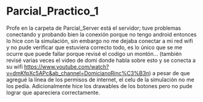 # Parcial_Practico_1

Profe en la carpeta de Parcial_Server está el servidor; tuve problemas conectando y probando bien la conexión porque no tengo android entonces lo hice con la
simulación, sin embargo no me dejaba conectar a mi red wifi y no pude verificar que estuviera correcto todo, es lo único que se me ocurre que puede fallar
porque revisé el codigo un montón... (también revisé varias veces el video de domi donde habla sobre esto y se conecta a su wifi 
https://www.youtube.com/watch?v=dmKfpXc5APc&ab_channel=DomicianoRinc%C3%B3n)
a pesar de que agregué la línea de los permisos de internet, el celu de la simulación no me los pedía. Adicionalmente hice
los drawables de los botones pero no pude lograr que apareciera correctamente.
